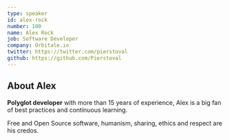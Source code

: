 ```yaml
---
type: speaker
id: alex-rock
number: 100
name: Alex Rock
job: Software Developer
company: Orbitale.io
twitter: https://twitter.com/pierstoval
github: https://github.com/Pierstoval
---
```


## About Alex

**Polyglot developer** with more than 15 years of experience, Alex is a big fan of best practices and continuous learning. 

Free and Open Source software, humanism, sharing, ethics and respect are his credos.